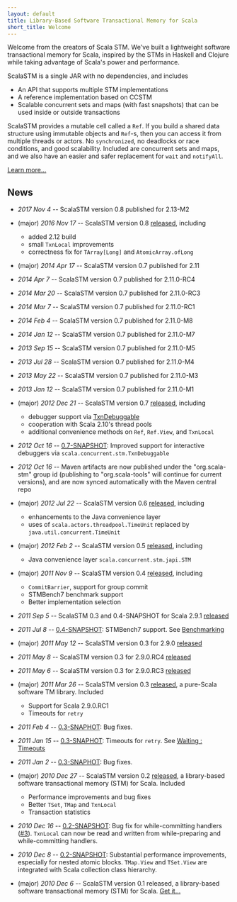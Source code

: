 ```yaml
---
layout: default
title: Library-Based Software Transactional Memory for Scala
short_title: Welcome
---
```


Welcome from the creators of Scala STM. We've built a lightweight
software transactional memory for Scala, inspired by the STMs in Haskell
and Clojure while taking advantage of Scala's power and performance.

ScalaSTM is a single JAR with no dependencies, and includes

-   An API that supports multiple STM implementations
-   A reference implementation based on CCSTM
-   Scalable concurrent sets and maps (with fast snapshots) that can be
    used inside or outside transactions

ScalaSTM provides a mutable cell called a `Ref`. If you build a shared
data structure using immutable objects and `Ref`-s, then you can access
it from multiple threads or actors. No `synchronized`, no deadlocks or
race conditions, and good scalability. Included are concurrent sets and
maps, and we also have an easier and safer replacement for `wait` and
`notifyAll`.

[Learn more...](intro.html)

News
----

-   *2017 Nov 4* -- ScalaSTM version 0.8 published for 2.13-M2


-   (major) *2016 Nov 17* -- ScalaSTM version 0.8
    [released](releases.html), including
    -   added 2.12 build
    -   small `TxnLocal` improvements
    -   correctness fix for `TArray[Long]` and `AtomicArray.ofLong`


-   (major) *2014 Apr 17* -- ScalaSTM version 0.7 published for 2.11


-   *2014 Apr 7* -- ScalaSTM version 0.7 published for 2.11.0-RC4


-   *2014 Mar 20* -- ScalaSTM version 0.7 published for 2.11.0-RC3


-   *2014 Mar 7* -- ScalaSTM version 0.7 published for 2.11.0-RC1


-   *2014 Feb 4* -- ScalaSTM version 0.7 published for 2.11.0-M8


-   *2014 Jan 12* -- ScalaSTM version 0.7 published for 2.11.0-M7


-   *2013 Sep 15* -- ScalaSTM version 0.7 published for 2.11.0-M5


-   *2013 Jul 28* -- ScalaSTM version 0.7 published for 2.11.0-M4


-   *2013 May 22* -- ScalaSTM version 0.7 published for 2.11.0-M3


-   *2013 Jan 12* -- ScalaSTM version 0.7 published for 2.11.0-M1


-   (major) *2012 Dec 21* -- ScalaSTM version 0.7
    [released](releases.html), including
    -   debugger support via
        [TxnDebuggable](api/0.7/scala/concurrent/stm/TxnDebuggable.html)
    -   cooperation with Scala 2.10's thread pools
    -   additional convenience methods on `Ref`, `Ref.View`, and
        `TxnLocal`


-   *2012 Oct 16* -- [0.7-SNAPSHOT](snapshots.html): Improved support
    for interactive debuggers via `scala.concurrent.stm.TxnDebuggable`


-   *2012 Oct 16* -- Maven artifacts are now published under the
    "org.scala-stm" group id (publishing to "org.scala-tools" will
    continue for current versions), and are now synced automatically
    with the Maven central repo


-   (major) *2012 Jul 22* -- ScalaSTM version 0.6
    [released](releases.html), including
    -   enhancements to the Java convenience layer
    -   uses of `scala.actors.threadpool.TimeUnit` replaced by
        `java.util.concurrent.TimeUnit`


-   (major) *2012 Feb 2* -- ScalaSTM version 0.5
    [released](releases.html), including
    -   Java convenience layer `scala.concurrent.stm.japi.STM`


-   (major) *2011 Nov 9* -- ScalaSTM version 0.4
    [released](releases.html), including
    -   `CommitBarrier`, support for group commit
    -   STMBench7 benchmark support
    -   Better implementation selection


-   *2011 Sep 5* -- ScalaSTM 0.3 and 0.4-SNAPSHOT for Scala 2.9.1
    [released](releases.html)


-   *2011 Jul 8* -- [0.4-SNAPSHOT](snapshots.html): STMBench7 support.
    See [Benchmarking](benchmark.html)


-   (major) *2011 May 12* -- ScalaSTM version 0.3 for 2.9.0
    [released](releases.html)


-   *2011 May 8* -- ScalaSTM version 0.3 for 2.9.0.RC4
    [released](releases.html)


-   *2011 May 6* -- ScalaSTM version 0.3 for 2.9.0.RC3
    [released](releases.html)


-   (major) *2011 Mar 26* -- ScalaSTM version 0.3
    [released](releases.html), a pure-Scala software TM library.
    Included
    -   Support for Scala 2.9.0.RC1
    -   Timeouts for `retry`


-   *2011 Feb 4* -- [0.3-SNAPHOT](snapshots.html): Bug fixes.


-   *2011 Jan 15* -- [0.3-SNAPHOT](snapshots.html): Timeouts for
    `retry`. See [Waiting : Timeouts](modular_blocking.html#timeouts)


-   *2011 Jan 2* -- [0.3-SNAPHOT](snapshots.html): Bug fixes.


-   (major) *2010 Dec 27* -- ScalaSTM version 0.2
    [released](releases.html), a library-based software transactional
    memory (STM) for Scala. Included
    -   Performance improvements and bug fixes
    -   Better `TSet`, `TMap` and `TxnLocal`
    -   Transaction statistics


-   *2010 Dec 16* -- [0.2-SNAPSHOT](snapshots.html): Bug fix for
    while-committing handlers
    ([\#3](https://github.com/nbronson/scala-stm/issues/closed#issue/3)).
    `TxnLocal` can now be read and written from while-preparing and
    while-committing handlers.


-   *2010 Dec 8* -- [0.2-SNAPSHOT](snapshots.html): Substantial
    performance improvements, especially for nested atomic blocks.
    `TMap.View` and `TSet.View` are integrated with Scala collection
    class hierarchy.


-   (major) *2010 Dec 6* -- ScalaSTM version 0.1 released, a
    library-based software transactional memory (STM) for Scala. [Get
    it...](releases.html)

